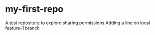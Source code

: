 # my-first-repo
A test repository to explore sharing permissions
Adding a line on local feature-1 branch
